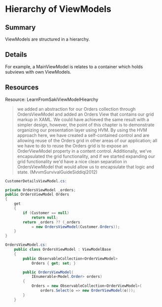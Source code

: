 # Hierarchy of ViewModels

## Summary
ViewModels are structured in a hierarchy.

## Details
For example, a MainViewModel is relates to a container which holds subviews with own ViewModels.

## Resources
Resource: LearnFromSakiViewModelHiearchy

> we added an abstraction for our Orders collection through OrdersViewModel and added an Orders View that contains our grid markup in XAML. We could have achieved the same result with a simpler design, however, the point of this chapter is to demonstrate organizing our presentation layer using HVM. By using the HVM approach here, we have created a self-contained control and are allowing reuse of the Orders grid in other areas of our application; all we have to do to reuse the Orders grid is to expose an OrderViewModel property in a content control. Additionally, we've encapsulated the grid functionality, and if we started expanding our grid functionality we'd have a nice clean separation in OrdersViewModel that would allow us to encapsulate that logic and state. (MvvmSurvivalGuideSiddiqi2012)
```cs
CustomerDetailsViewModel.cs:

private OrdersViewModel _orders;
public OrdersViewModel Orders
{
    get
    {
        if (Customer == null)
            return null;
        return _orders ?? (_orders
            = new OrdersViewModel(Customer.Orders));
    }
}

OrdersViewModel.cs:
    public class OrdersViewModel : ViewModelBase
    {
        public ObservableCollection<OrderViewModel>
            Orders { get; set; }

        public OrdersViewModel(
            IEnumerable<Model.Order> orders)
        {
            Orders = new ObservableCollection<OrderViewModel>(
                orders.Select(o => new OrderViewModel(o)));
        }
    }
```
